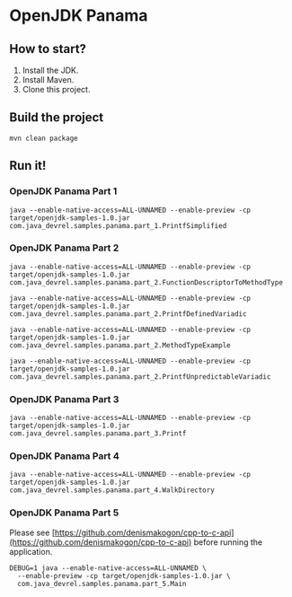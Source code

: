 # OpenJDK Panama

## How to start?

1. Install the JDK.
2. Install Maven.
3. Clone this project.

## Build the project

```shell
mvn clean package
```

## Run it!

### OpenJDK Panama Part 1
```shell
java --enable-native-access=ALL-UNNAMED --enable-preview -cp target/openjdk-samples-1.0.jar com.java_devrel.samples.panama.part_1.PrintfSimplified
```

### OpenJDK Panama Part 2

```shell
java --enable-native-access=ALL-UNNAMED --enable-preview -cp target/openjdk-samples-1.0.jar com.java_devrel.samples.panama.part_2.FunctionDescriptorToMethodType
```

```shell
java --enable-native-access=ALL-UNNAMED --enable-preview -cp target/openjdk-samples-1.0.jar com.java_devrel.samples.panama.part_2.PrintfDefinedVariadic
```

```shell
java --enable-native-access=ALL-UNNAMED --enable-preview -cp target/openjdk-samples-1.0.jar com.java_devrel.samples.panama.part_2.MethodTypeExample
```

```shell
java --enable-native-access=ALL-UNNAMED --enable-preview -cp target/openjdk-samples-1.0.jar com.java_devrel.samples.panama.part_2.PrintfUnpredictableVariadic
```

### OpenJDK Panama Part 3

```shell
java --enable-native-access=ALL-UNNAMED --enable-preview -cp target/openjdk-samples-1.0.jar com.java_devrel.samples.panama.part_3.Printf
```

### OpenJDK Panama Part 4

```shell
java --enable-native-access=ALL-UNNAMED --enable-preview -cp target/openjdk-samples-1.0.jar com.java_devrel.samples.panama.part_4.WalkDirectory
```

### OpenJDK Panama Part 5

Please see [https://github.com/denismakogon/cpp-to-c-api](https://github.com/denismakogon/cpp-to-c-api) before running the application.

```shell
DEBUG=1 java --enable-native-access=ALL-UNNAMED \
  --enable-preview -cp target/openjdk-samples-1.0.jar \
  com.java_devrel.samples.panama.part_5.Main
```

